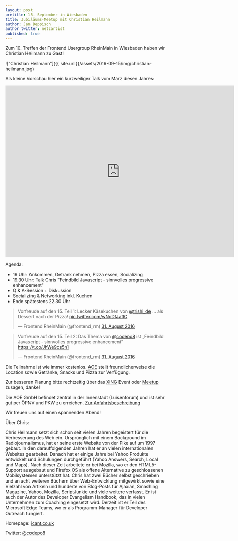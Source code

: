 ```yaml
---
layout: post
pretitle: 15. September in Wiesbaden
title: Jubiläums-Meetup mit Christian Heilmann
author: Jan Deppisch
author_twitter: netzartist
published: true
---
```


Zum 10. Treffen der Frontend Usergroup RheinMain in Wiesbaden haben wir Christian Heilmann zu Gast!

!["Christian Heilmann"]({{ site.url }}/assets/2016-09-15/img/christian-heilmann.jpg)

Als kleine Vorschau hier ein kurzweiliger Talk vom März diesen Jahres:

<iframe width="720" height="540" src="https://www.youtube.com/embed/GXvKWd0bWF8" frameborder="0" allowfullscreen></iframe>

Agenda:

- 19 Uhr: Ankommen, Getränk nehmen, Pizza essen, Socializing
- 19.30 Uhr: Talk Chris "Feindbild Javascript - sinnvolles progressive enhancement"
- Q & A-Session + Diskussion 
- Socializing & Networking inkl. Kuchen
- Ende spätestens 22.30 Uhr

<blockquote class="twitter-tweet" data-lang="de"><p lang="de" dir="ltr">Vorfreude auf den 15. Teil 1: Lecker Käsekuchen von <a href="https://twitter.com/trishi_de">@trishi_de</a> … als Dessert nach der Pizza! <a href="https://t.co/wNoDfJaflC">pic.twitter.com/wNoDfJaflC</a></p>&mdash; Frontend RheinMain (@frontend_rm) <a href="https://twitter.com/frontend_rm/status/770996534053863424">31. August 2016</a></blockquote>
<script async src="//platform.twitter.com/widgets.js" charset="utf-8"></script>

<blockquote class="twitter-tweet" data-lang="de"><p lang="de" dir="ltr">Vorfreude auf den 15. Teil 2: Das Thema von <a href="https://twitter.com/codepo8">@codepo8</a> ist „Feindbild Javascript - sinnvolles progressive enhancement“ <a href="https://t.co/JhWe9cs5n1">https://t.co/JhWe9cs5n1</a></p>&mdash; Frontend RheinMain (@frontend_rm) <a href="https://twitter.com/frontend_rm/status/770997151480569856">31. August 2016</a></blockquote>
<script async src="//platform.twitter.com/widgets.js" charset="utf-8"></script>


Die Teilnahme ist wie immer kostenlos. [AOE](http://www.aoe.com) stellt freundlicherweise die Location sowie Getränke, Snacks und Pizza zur Verfügung.

Zur besseren Planung bitte rechtzeitig über das [XING](https://www.xing.com/events/jubilaums-frontend-meetup-christian-heilmann-1712166) Event oder [Meetup](https://www.meetup.com/de-DE/frontend_rm/events/232944723/) zusagen, danke!

Die AOE GmbH befindet zentral in der Innenstadt (Luisenforum) und ist sehr gut per ÖPNV und PKW zu erreichen. [Zur Anfahrtsbeschreibung](https://www.aoe.com/de/anfahrt/firmenzentrale.html)

Wir freuen uns auf einen spannenden Abend!

Über Chris:

Chris Heilmann setzt sich schon seit vielen Jahren begeistert für die Verbesserung des Web ein. Ursprünglich mit einem Background im Radiojournalismus, hat er seine erste Website von der Pike auf um 1997 gebaut. In den darauffolgenden Jahren hat er an vielen internationalen Websites gearbeitet. Danach hat er einige Jahre bei Yahoo Produkte entwickelt und Schulungen durchgeführt (Yahoo Answers, Search, Local und Maps). Nach dieser Zeit arbeitete er bei Mozilla, wo er den HTML5-Support ausgebaut und Firefox OS als offene Alternative zu geschlossenen Mobilsystemen unterstützt hat. Chris hat zwei Bücher selbst geschrieben und an acht weiteren Büchern über Web-Entwicklung mitgewirkt sowie eine Vielzahl von Artikeln und hunderte von Blog-Posts für Ajaxian, Smashing Magazine, Yahoo, Mozilla, ScriptJunkie und viele weitere verfasst. Er ist auch der Autor des Developer Evangelism Handbook, das in vielen Unternehmen zum Coaching eingesetzt wird. Derzeit ist er Teil des Microsoft Edge Teams, wo er als Programm-Manager für Developer Outreach fungiert.

Homepage: [icant.co.uk](http://icant.co.uk/)

Twitter: [@codepo8](https://twitter.com/codepo8)

